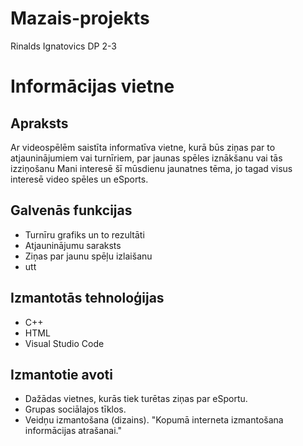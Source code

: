 # Mazais-projekts

Rinalds Ignatovics DP 2-3

# Informācijas vietne

## Apraksts
	
Ar videospēlēm saistīta informatīva vietne, kurā būs ziņas par to atjauninājumiem vai turnīriem, par jaunas spēles iznākšanu vai tās izziņošanu Mani interesē šī mūsdienu jaunatnes tēma, jo tagad visus interesē video spēles un eSports.

## Galvenās funkcijas

- Turnīru grafiks un to rezultāti
- Atjauninājumu saraksts
- Ziņas par jaunu spēļu izlaišanu
- utt 

## Izmantotās tehnoloģijas
    
- C++
- HTML
- Visual Studio Code

## Izmantotie avoti

- Dažādas vietnes, kurās tiek turētas ziņas par eSportu.
- Grupas sociālajos tīklos.
- Veidņu izmantošana (dizains).
"Kopumā interneta izmantošana informācijas atrašanai."
